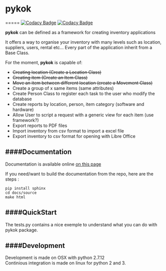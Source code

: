 # pykok

=====
[![Codacy Badge](https://api.codacy.com/project/badge/Grade/45fa34dc3f0044ecb423580705e07341)](https://www.codacy.com/app/reno-/pykok?utm_source=github.com&amp;utm_medium=referral&amp;utm_content=PixelStereo/pykok&amp;utm_campaign=Badge_Grade)
[![Codacy Badge](https://api.codacy.com/project/badge/Coverage/45fa34dc3f0044ecb423580705e07341)](https://www.codacy.com/app/reno-/pykok?utm_source=github.com&amp;utm_medium=referral&amp;utm_content=PixelStereo/pykok&amp;utm_campaign=Badge_Coverage)

**pykok** can be defined as a framework for creating inventory applications

It offers a way to organise your inventory with many levels such as location, suppliers, users, rental etc…
Every part of the application inherit from a Base Class.

For the moment, **pykok** is capable of:
-  ~~Creating location (Create a Location Class)~~
-  ~~Creating item (Create an Item Class)~~
-  ~~Move an item between different location (create a Movement Class)~~
-  Create a group of x same items (same attributes)
-  Create Person Class to register each task to the user who modify the database
-  Create reports by location, person, item category (software and hardware)
-  Allow User to script a request with a generic view for each item (use framework?)
-  Export reports to PDF files
-  Import inventory from csv format to import a excel file
-  Export inventory to csv format for opening with Libre Office


####Documentation
---
Documentation is available online [on this page](http://pixelstereo.github.io/pykok)    

If you need/want to build the documentation from the repo, here are the steps : 

    pip install sphinx
    cd docs/source
    make html

####QuickStart
---
The tests.py contains a nice exemple to understand what you can do with pykok package.

####Development
---
Development is made on OSX with python 2.7.12    
Continious integration is made on linux for python 2 and 3.
